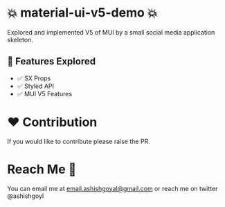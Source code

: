 # :boom: material-ui-v5-demo :boom:

Explored and implemented V5 of MUI by a small social media application skeleton.

## :pushpin: Features Explored

- :white_check_mark: SX Props
- :white_check_mark: Styled API
- :white_check_mark: MUI V5 Features

# :heart: Contribution

If you would like to contribute please raise the PR.

# Reach Me :woman:

You can email me at email.ashishgoyal@gmail.com or reach me on twitter @ashishgoyl
